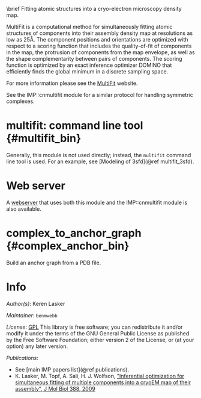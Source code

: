 \brief Fitting atomic structures into a cryo-electron microscopy density map.

MultiFit is a computational method for simultaneously fitting atomic
structures of components into their assembly density map at
resolutions as low as 25Å. The component positions and orientations
are optimized with respect to a scoring function that includes the
quality-of-fit of components in the map, the protrusion of components
from the map envelope, as well as the shape complementarity between
pairs of components. The scoring function is optimized by an exact
inference optimizer DOMINO that efficiently finds the global minimum
in a discrete sampling space.

For more information please see the
[MultiFit](http://salilab.org/multifit/) website.

See the IMP::cnmultifit module for a similar protocol for handling symmetric
complexes.

multifit: command line tool {#multifit_bin}
===========================

Generally, this module is not used directly; instead, the
`multifit` command line tool is used. For an example, see
[Modeling of 3sfd](@ref multifit_3sfd).

Web server
==========

A [webserver](http://salilab.org/multifit/) that uses both this module
and the IMP::cnmultifit module is also available.

complex_to_anchor_graph {#complex_anchor_bin}
=======================

Build an anchor graph from a PDB file.

# Info

_Author(s)_: Keren Lasker

_Maintainer_: `benmwebb`

_License_: [GPL](http://www.gnu.org/licenses/gpl.html)
This library is free software; you can redistribute it and/or
modify it under the terms of the GNU General Public
License as published by the Free Software Foundation; either
version 2 of the License, or (at your option) any later version.

_Publications_:
 - See [main IMP papers list](@ref publications).
 - K. Lasker, M. Topf, A. Sali, H. J. Wolfson, ["Inferential optimization for simultaneous fitting of multiple components into a cryoEM map of their assembly", J Mol Biol 388, 2009](http://www.ncbi.nlm.nih.gov/pubmed/19233204)
